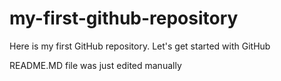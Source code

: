 # my-first-github-repository
Here is my first GitHub repository. Let's get started with GitHub

README.MD file was just edited manually
